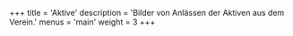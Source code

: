 +++
title = 'Aktive'
description = 'Bilder von Anlässen der Aktiven aus dem Verein.'
menus = 'main'
weight = 3
+++
